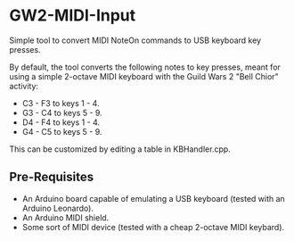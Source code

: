 # GW2-MIDI-Input
Simple tool to convert MIDI NoteOn commands to USB keyboard key presses.

By default, the tool converts the following notes to key presses, meant for using a simple 2-octave MIDI keyboard with the Guild Wars 2 "Bell Chior" activity:

* C3 - F3 to keys 1 - 4.
* G3 - C4 to keys 5 - 9.
* D4 - F4 to keys 1 - 4.
* G4 - C5 to keys 5 - 9.


This can be customized by editing a table in KBHandler.cpp.

## Pre-Requisites

* An Arduino board capable of emulating a USB keyboard (tested with an Arduino Leonardo).
* An Arduino MIDI shield.
* Some sort of MIDI device (tested with a cheap 2-octave MIDI keybard).
